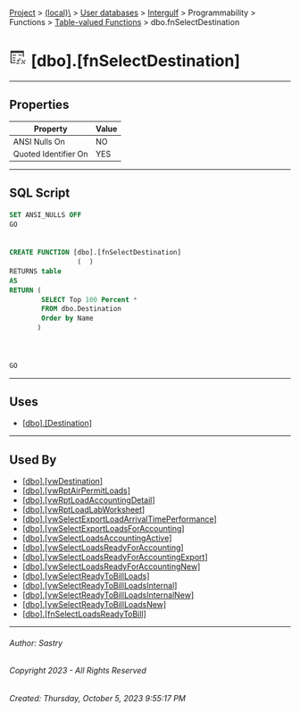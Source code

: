 #### 

[Project](../../../../../../index.md) > [(local)\\](../../../../../index.md) > [User databases](../../../../index.md) > [Intergulf](../../../index.md) > Programmability > Functions > [Table-valued Functions](Table-valued_Functions.md) > dbo.fnSelectDestination

# ![Table-valued Functions](../../../../../../Images/Function_Table32.png) [dbo].[fnSelectDestination]

---

## <a name="#properties"></a>Properties

| Property | Value |
|---|---|
| ANSI Nulls On | NO |
| Quoted Identifier On | YES |


---

## <a name="#sqlscript"></a>SQL Script

```sql
SET ANSI_NULLS OFF
GO


CREATE FUNCTION [dbo].[fnSelectDestination]
                 (  )
RETURNS table
AS
RETURN (
        SELECT Top 100 Percent *
        FROM dbo.Destination
        Order by Name
       )



GO

```


---

## <a name="#uses"></a>Uses

* [[dbo].[Destination]](../../../Tables/dbo_Destination.md)


---

## <a name="#usedby"></a>Used By

* [[dbo].[vwDestination]](../../../Views/dbo_vwDestination.md)
* [[dbo].[vwRptAirPermitLoads]](../../../Views/dbo_vwRptAirPermitLoads.md)
* [[dbo].[vwRptLoadAccountingDetail]](../../../Views/dbo_vwRptLoadAccountingDetail.md)
* [[dbo].[vwRptLoadLabWorksheet]](../../../Views/dbo_vwRptLoadLabWorksheet.md)
* [[dbo].[vwSelectExportLoadArrivalTimePerformance]](../../../Views/dbo_vwSelectExportLoadArrivalTimePerformance.md)
* [[dbo].[vwSelectExportLoadsForAccounting]](../../../Views/dbo_vwSelectExportLoadsForAccounting.md)
* [[dbo].[vwSelectLoadsAccountingActive]](../../../Views/dbo_vwSelectLoadsAccountingActive.md)
* [[dbo].[vwSelectLoadsReadyForAccounting]](../../../Views/dbo_vwSelectLoadsReadyForAccounting.md)
* [[dbo].[vwSelectLoadsReadyForAccountingExport]](../../../Views/dbo_vwSelectLoadsReadyForAccountingExport.md)
* [[dbo].[vwSelectLoadsReadyForAccountingNew]](../../../Views/dbo_vwSelectLoadsReadyForAccountingNew.md)
* [[dbo].[vwSelectReadyToBillLoads]](../../../Views/dbo_vwSelectReadyToBillLoads.md)
* [[dbo].[vwSelectReadyToBillLoadsInternal]](../../../Views/dbo_vwSelectReadyToBillLoadsInternal.md)
* [[dbo].[vwSelectReadyToBillLoadsInternalNew]](../../../Views/dbo_vwSelectReadyToBillLoadsInternalNew.md)
* [[dbo].[vwSelectReadyToBillLoadsNew]](../../../Views/dbo_vwSelectReadyToBillLoadsNew.md)
* [[dbo].[fnSelectLoadsReadyToBill]](dbo_fnSelectLoadsReadyToBill.md)


---

###### Author:  Sastry

###### Copyright 2023 - All Rights Reserved

###### Created: Thursday, October 5, 2023 9:55:17 PM

